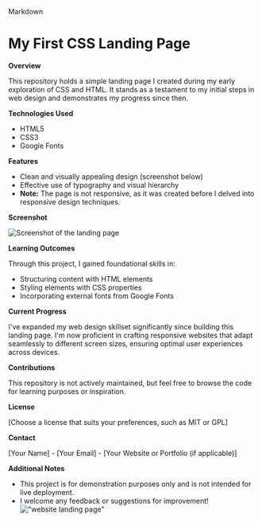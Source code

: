 Markdown
#  My First CSS Landing Page 

**Overview**

This repository holds a simple landing page I created during my early exploration of CSS and HTML. It stands as a testament to my initial steps in web design and demonstrates my progress since then.

**Technologies Used**

- HTML5
- CSS3
- Google Fonts

**Features**

- Clean and visually appealing design (screenshot below)
- Effective use of typography and visual hierarchy
- **Note:** The page is not responsive, as it was created before I delved into responsive design techniques.

**Screenshot**

![Screenshot of the landing page](path/to/your/screenshot.jpg)

**Learning Outcomes**

Through this project, I gained foundational skills in:

- Structuring content with HTML elements
- Styling elements with CSS properties
- Incorporating external fonts from Google Fonts

**Current Progress**

I've expanded my web design skillset significantly since building this landing page. I'm now proficient in crafting responsive websites that adapt seamlessly to different screen sizes, ensuring optimal user experiences across devices.

**Contributions**

This repository is not actively maintained, but feel free to browse the code for learning purposes or inspiration.

**License**

[Choose a license that suits your preferences, such as MIT or GPL]

**Contact**

[Your Name] - [Your Email] - [Your Website or Portfolio (if applicable)]

**Additional Notes**

- This project is for demonstration purposes only and is not intended for live deployment.
- I welcome any feedback or suggestions for improvement!
!["website landing page"](website.png)
